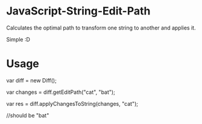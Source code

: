 JavaScript-String-Edit-Path
===========================

Calculates the optimal path to transform one string to another and applies it.

Simple :D

Usage
===========================

var diff = new Diff();

var changes = diff.getEditPath("cat", "bat");

var res = diff.applyChangesToString(changes, "cat");

//should be "bat"

